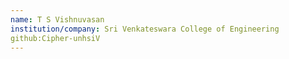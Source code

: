 ```yaml
---
name: T S Vishnuvasan
institution/company: Sri Venkateswara College of Engineering
github:Cipher-unhsiV
---
```

